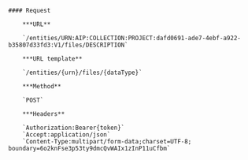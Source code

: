     #### Request

        ***URL**

        `/entities/URN:AIP:COLLECTION:PROJECT:dafd0691-ade7-4ebf-a922-b35807d33fd3:V1/files/DESCRIPTION`

        ***URL template**

        `/entities/{urn}/files/{dataType}`

        ***Method**

        `POST`

        ***Headers**

        `Authorization:Bearer{token}`
        `Accept:application/json`
        `Content-Type:multipart/form-data;charset=UTF-8; boundary=6o2knFse3p53ty9dmcQvWAIx1zInP11uCfbm`
